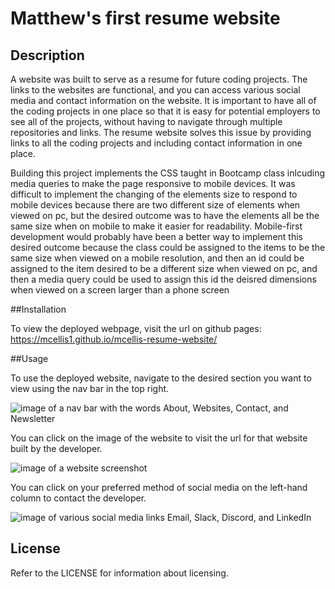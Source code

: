 # Matthew's first resume website

## Description

A website was built to serve as a resume for future coding projects. The links to the websites are functional, and you can access various social media and contact information on the website. It is important to have all of the coding projects in one place so that it is easy for potential employers to see all of the projects, without having to navigate through multiple repositories and links. The resume website solves this issue by providing links to all the coding projects and including contact information in one place.

Building this project implements the CSS taught in Bootcamp class inlcuding media queries to make the page responsive to mobile devices. It was difficult to implement the changing of the elements size to respond to mobile devices because there are two different size of elements when viewed on pc, but the desired outcome was to have the elements all be the same size when on mobile to make it easier for readability. Mobile-first development would probably have been a better way to implement this desired outcome because the class could be assigned to the items to be the same size when viewed on a mobile resolution, and then an id could be assigned to the item desired to be a different size when viewed on pc, and then a media query could be used to assign this id the deisred dimensions when viewed on a screen larger than a phone screen

##Installation

To view the deployed webpage, visit the url on github pages: https://mcellis1.github.io/mcellis-resume-website/

##Usage

To use the deployed website, navigate to the desired section you want to view using the nav bar in the top right.

![image of a nav bar with the words About, Websites, Contact, and Newsletter](assets/images/nav-bar)

You can click on the image of the website to visit the url for that website built by the developer.

![image of a website screenshot](assets/images/website-click)

You can click on your preferred method of social media on the left-hand column to contact the developer.

![image of various social media links Email, Slack, Discord, and LinkedIn](assets/images/contact-links)

## License

Refer to the LICENSE for information about licensing.
